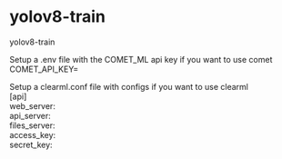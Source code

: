# yolov8-train
yolov8-train

Setup a .env file with the COMET_ML api key if you want to use comet<br />
COMET_API_KEY=<br />

Setup a clearml.conf file with configs if you want to use clearml<br />
[api]<br />
web_server: <br />
api_server: <br />
files_server: <br />
access_key: <br />
secret_key: 